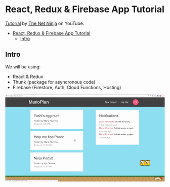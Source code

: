 # React, Redux & Firebase App Tutorial

[Tutorial](https://www.youtube.com/playlist?list=PL4cUxeGkcC9iWstfXntcj8f-dFZ4UtlN3)
by [The Net Ninja](https://www.youtube.com/channel/UCW5YeuERMmlnqo4oq8vwUpg) on YouTube.

- [React, Redux & Firebase App Tutorial](#react-redux--firebase-app-tutorial)
  - [Intro](#intro)


## Intro

We will be using:
* React & Redux
* Thunk (package for asyncronous code)
* Firebase (Firestore, Auth, Cloud Functions, Hosting)

![](docs/2020-07-28-11-53-12.png)